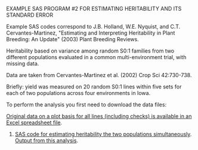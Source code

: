  EXAMPLE SAS PROGRAM #2 FOR ESTIMATING HERITABILITY AND ITS STANDARD ERROR

Example SAS codes correspond to J.B. Holland, W.E. Nyquist, and C.T. Cervantes-Martinez, "Estimating and Interpreting Heritability in Plant Breeding: An Update" (2003) Plant Breeding Reviews.  

Heritability based on variance among random S0:1 families from two different populations evaluated in a common multi-environment trial, with missing data.  
 
Data are taken from Cervantes-Martinez et al. (2002) Crop Sci 42:730-738.

Briefly: yield was measured on 20 random S0:1 lines within five sets for each of two populations across four environments in Iowa.

To perform the analysis you first need to download the data files:

[Original data on a plot basis for all lines (including checks) is available in an Excel spreadsheet file](OatMultiPopYield.xls).  

 1. [SAS code for estimating heritability the two populations simultaneously](OatMultiPopYield.sas).   [Output from this analysis](OatMultiPopYieldOut.lst).
